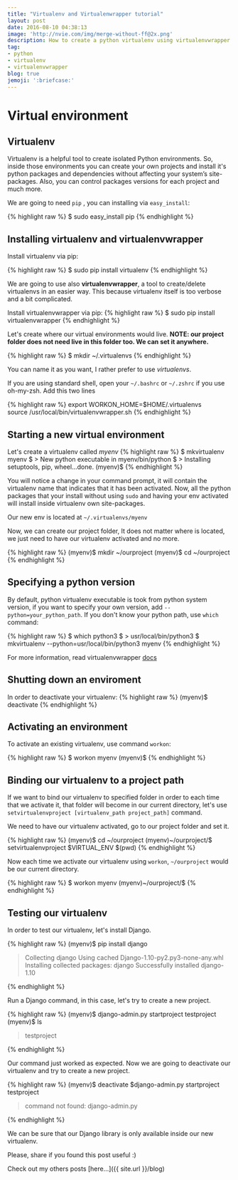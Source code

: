 ```yaml
---
title: "Virtualenv and Virtualenwrapper tutorial"
layout: post
date: 2016-08-10 04:38:13
image: 'http://nvie.com/img/merge-without-ff@2x.png'
description: How to create a python virtualenv using virtualenvwrapper
tag:
- python
- virtualenv
- virtualenvwrapper
blog: true
jemoji: ':briefcase:'
---
```


# Virtual environment

## Virtualenv
Virtualenv is a helpful tool to create isolated Python environments. So, inside those environments you can create your own projects and install it's python packages and dependencies without affecting your system’s site-packages. Also, you can control packages versions for each project and much more.

We are going to need `pip` , you can installing via `easy_install`:


{% highlight raw %}
$ sudo easy_install pip
{% endhighlight %}  

## Installing virtualenv and virtualenvwrapper
Install virtualenv via pip:
 
{% highlight raw %}
$ sudo  pip install virtualenv
{% endhighlight %}  

 
We are going to use also __virtualenvwrapper__, a tool to create/delete virtualenvs in an easier way. This  because virtualenv itself is too verbose and a bit complicated. 

Install virtualenvwrapper via pip:
{% highlight raw %}
$ sudo pip install virtualenvwrapper
{% endhighlight %}  

Let's create where our virtual environments would live. __NOTE: our project folder does not need live in this folder too. We can set it anywhere.__

{% highlight raw %}
$ mkdir ~/.virtualenvs
{% endhighlight %}  

You can name it as you want, I rather prefer to use _virtualenvs_.

If you are using standard shell, open your  `~/.bashrc` or `~/.zshrc` if you use oh-my-zsh. Add this two lines

{% highlight raw %} 
export WORKON_HOME=$HOME/.virtualenvs  
source /usr/local/bin/virtualenvwrapper.sh
{% endhighlight %}  

## Starting a new virtual environment

Let's create a virtualenv called _myenv_
{% highlight raw %} 
$ mkvirtualenv myenv
$ > New python executable in myenv/bin/python
$ > Installing setuptools, pip, wheel...done.
(myenv)$
{% endhighlight %}

You will notice a change in your command prompt, it will contain the virtualenv name that indicates that it has been activated.  Now, all the python packages that your install without using `sudo` and having your env activated will install inside virtualenv own site-packages.
 

Our new env is located at `~/.virtualenvs/myenv`

Now, we can create our project folder, It does not matter where is located, we just need to have our virtualenv activated and no more. 

{% highlight raw %} 
(myenv)$ mkdir ~/ourproject
(myenv)$ cd ~/ourproject
{% endhighlight %}

## Specifying a python version 

By default, python virtualenv executable is took from python system version, if you want to specify your own version, add `--python=your_python_path`. If you don't know your python path, use `which` command: 

{% highlight raw %} 
$ which python3
$ > usr/local/bin/python3
$ mkvirtualenv --python=usr/local/bin/python3 myenv
{% endhighlight %}


For more information, read virtualenvwrapper [docs](http://virtualenvwrapper.readthedocs.org/en/latest/index.html)

## Shutting down an enviroment
In order to deactivate your virtualenv:
{% highlight raw %}
(myenv)$ deactivate
{% endhighlight %}

## Activating an environment
To activate an existing virtualenv, use command `workon`:


{% highlight raw %}
$ workon myenv
(myenv)$
{% endhighlight %}

## Binding our virtualenv to a project path

If we want to bind our virtualenv to specified folder in order to each time that we activate it, that folder will become in our current directory, let's use `setvirtualenvproject [virtualenv_path project_path]` command. 

We need to have our virtualenv activated, go to our project folder and set it.

{% highlight raw %} 
(myenv)$ cd ~/ourproject
(myenv)~/ourproject/$ setvirtualenvproject $VIRTUAL_ENV $(pwd)
{% endhighlight %}

Now each time we activate our virtualenv using `workon`, `~/ourproject` would be our current directory. 

{% highlight raw %} 
$ workon myenv
(myenv)~/ourproject/$
{% endhighlight %}

## Testing our virtualenv

In order to test our virtualenv, let's install Django.

{% highlight raw %}
(myenv)$ pip install django
> Collecting django
>   Using cached Django-1.10-py2.py3-none-any.whl
> Installing collected packages: django
> Successfully installed django-1.10

{% endhighlight %}

Run a Django command, in this case, let's try to create a new project.

{% highlight raw %} 
(myenv)$ django-admin.py startproject testproject
(myenv)$ ls
> testproject

{% endhighlight %}

Our command just worked as expected. Now we are going to deactivate our virtualenv and try to create a new project.

{% highlight raw %} 
(myenv)$ deactivate
$django-admin.py startproject testproject
> command not found: django-admin.py

{% endhighlight %}

We can be sure that our Django library is only available inside our new virtualenv.

Please, share if you found this post useful :)

Check out my others posts [here...]({{ site.url }}/blog)